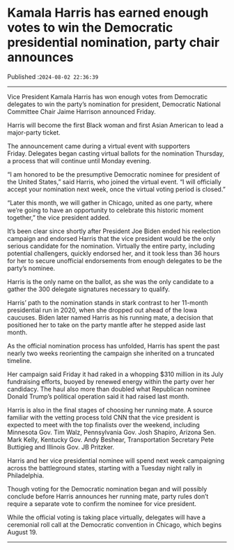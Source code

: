 # Kamala Harris has earned enough votes to win the Democratic presidential nomination, party chair announces

Published :`2024-08-02 22:36:39`

---

Vice President Kamala Harris has won enough votes from Democratic delegates to win the party’s nomination for president, Democratic National Committee Chair Jaime Harrison announced Friday.

Harris will become the first Black woman and first Asian American to lead a major-party ticket.

The announcement came during a virtual event with supporters Friday. Delegates began casting virtual ballots for the nomination Thursday, a process that will continue until Monday evening.

“I am honored to be the presumptive Democratic nominee for president of the United States,” said Harris, who joined the virtual event. “I will officially accept your nomination next week, once the virtual voting period is closed.”

“Later this month, we will gather in Chicago, united as one party, where we’re going to have an opportunity to celebrate this historic moment together,” the vice president added.

It’s been clear since shortly after President Joe Biden ended his reelection campaign and endorsed Harris that the vice president would be the only serious candidate for the nomination. Virtually the entire party, including potential challengers, quickly endorsed her, and it took less than 36 hours for her to secure unofficial endorsements from enough delegates to be the party’s nominee.

Harris is the only name on the ballot, as she was the only candidate to a gather the 300 delegate signatures necessary to qualify.

Harris’ path to the nomination stands in stark contrast to her 11-month presidential run in 2020, when she dropped out ahead of the Iowa caucuses. Biden later named Harris as his running mate, a decision that positioned her to take on the party mantle after he stepped aside last month.

As the official nomination process has unfolded, Harris has spent the past nearly two weeks reorienting the campaign she inherited on a truncated timeline.

Her campaign said Friday it had raked in a whopping $310 million in its July fundraising efforts, buoyed by renewed energy within the party over her candidacy. The haul also more than doubled what Republican nominee Donald Trump’s political operation said it had raised last month.

Harris is also in the final stages of choosing her running mate. A source familiar with the vetting process told CNN that the vice president is expected to meet with the top finalists over the weekend, including Minnesota Gov. Tim Walz, Pennsylvania Gov. Josh Shapiro, Arizona Sen. Mark Kelly, Kentucky Gov. Andy Beshear, Transportation Secretary Pete Buttigieg and Illinois Gov. JB Pritzker.

Harris and her vice presidential nominee will spend next week campaigning across the battleground states, starting with a Tuesday night rally in Philadelphia.

Though voting for the Democratic nomination began and will possibly conclude before Harris announces her running mate, party rules don’t require a separate vote to confirm the nominee for vice president.

While the official voting is taking place virtually, delegates will have a ceremonial roll call at the Democratic convention in Chicago, which begins August 19.

---

